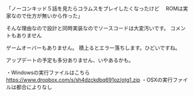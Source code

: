 「ノーコンキッド５話を見たらコラムスをプレイしたくなったけど
　ROMは実家なので仕方が無いから作った」

そんな理由なので設計と同時実装なのでソースコードは大変汚いです。
コメントもありません

ゲームオーバーもありません。
積上るとエラー落ちします。ひどいですね。

アップデートの予定も多分ありません、いやあるかも。


・Windowsの実行ファイルはこちら
　https://www.dropbox.com/s/sh4dzckdbq691oz/otg1.zip
・OSXの実行ファイルは都合によりなし
